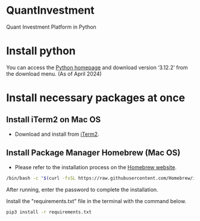 # QuantInvestment
Quant Investment Platform in Python

# Install python

You can access the [Python homepage](https://www.python.org/) and download version ‘3.12.2’ from the download menu. (As of April 2024)

# Install necessary packages at once

## Install iTerm2 on Mac OS

- Download and install from [iTerm2](https://iterm2.com/).

## Install Package Manager Homebrew (Mac OS)

- Please refer to the installation process on the [Homebrew website](https://brew.sh/ko/).

```bash
/bin/bash -c "$(curl -fsSL https://raw.githubusercontent.com/Homebrew/install/HEAD/install.sh)"
```
After running, enter the password to complete the installation.

Install the "requirements.txt" file in the terminal with the command below.

```bash 
pip3 install -r requirements.txt
```
